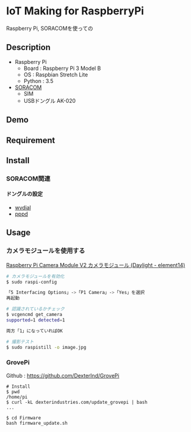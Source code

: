 IoT Making for RaspberryPi
====

Raspberry Pi, SORACOMを使っての

## Description

- Raspberry Pi
  - Board : Raspberry Pi 3 Model B
  - OS : Raspbian Stretch Lite
  - Python : 3.5
- [SORACOM](https://www.amazon.co.jp/dp/B01G1GSYHW)
  - SIM
  - USBドングル AK-020

## Demo

## Requirement

## Install

### SORACOM関連

#### ドングルの設定

- [wvdial](https://dev.soracom.io/jp/start/device_setting/#raspi_usb)
- [pppd](https://qiita.com/CLCL/items/95693f6a8daefc73ddaa)

## Usage

### カメラモジュールを使用する

[Raspberry Pi Camera Module V2 カメラモジュール (Daylight - element14)](https://www.amazon.co.jp/gp/product/B01ER2SKFS/ref=ppx_yo_dt_b_asin_title_o01_s00?ie=UTF8&psc=1)

```bash
# カメラモジュールを有効化
$ sudo raspi-config

「5 Interfacing Options」->「P1 Camera」->「Yes」を選択
再起動

# 認識されているかチェック
$ vcgencmd get_camera
supported=1 detected=1

両方「1」になっていればOK

# 撮影テスト
$ sudo raspistill -o image.jpg
```

### GrovePi

Github : https://github.com/DexterInd/GrovePi

```
# Install
$ pwd
/home/pi
$ curl -kL dexterindustries.com/update_grovepi | bash
...

$ cd Firmware
bash firmware_update.sh
```
